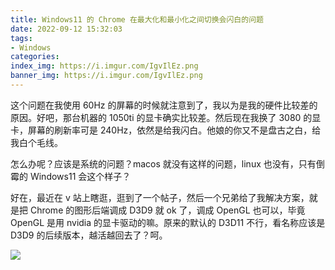 ```yaml
---
title: Windows11 的 Chrome 在最大化和最小化之间切换会闪白的问题
date: 2022-09-12 15:32:03
tags:
- Windows
categories:
index_img: https://i.imgur.com/IgvIlEz.png
banner_img: https://i.imgur.com/IgvIlEz.png
---
```


这个问题在我使用 60Hz 的屏幕的时候就注意到了，我以为是我的硬件比较差的原因。好吧，那台机器的 1050ti 的显卡确实比较差。然后现在我换了 3080 的显卡，屏幕的刷新率可是 240Hz，依然是给我闪白。他娘的你又不是盘古之白，给我白个毛线。

怎么办呢？应该是系统的问题？macos 就没有这样的问题，linux 也没有，只有倒霉的 Windows11 会这个样子？

好在，最近在 v 站上瞎逛，逛到了一个帖子，然后一个兄弟给了我解决方案，就是把 Chrome 的图形后端调成 D3D9 就 ok 了，调成 OpenGL 也可以，毕竟 OpenGL 是用 nvidia 的显卡驱动的嘛。原来的默认的 D3D11 不行，看名称应该是 D3D9 的后续版本，越活越回去了？呵。

![](https://i.imgur.com/0QID1WX.png)
